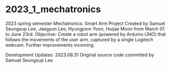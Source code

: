 # 2023_1_mechatronics
2023 spring semester Mechatronics: Smart Arm Project
Created by Samuel Seungsup Lee, Jaegyun Lee, Hyungjoon Yoon, Huijae Moon from March 01 to June 23rd.
Objective: Create a robot arm (powered by Arduino UNO) that follows the movements of the user arm, captured by a single Logitech webcam.
Further improvements incoming.

Development Updates:
2023.08.31 Original source code committed by Samuel Seungsup Lee
